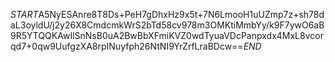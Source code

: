 $START$A5NyESAnre8T8Ds+PeH7gDhxHz9x5t+7N6LmooH1uUZmp7z+sh78daL3oyldU/j2y26X8CmdcmkWrS2bTd58cv978m3OMKtiMmbYy/k9F7ywO6aB9R5YTQQKAwIlSnNsB0uA2BwBbXFmiKVZ0wdTyuaVDcPanpxdx4MxL8vcorqd7+0qw9UufgzXA8rpINuyfph26NtNI9YrZrfLraBDcw==$END$